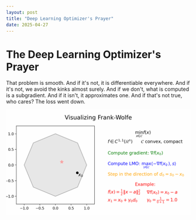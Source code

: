 ```yaml
---
layout: post
title: "Deep Learning Optimizer's Prayer"
date: 2025-04-27
---
```


# The Deep Learning Optimizer's Prayer

That problem is smooth.
And if it's not, it is differentiable everywhere.
And if it's not, we avoid the kinks almost surely.
And if we don't, what is computed is a subgradient.
And if it isn't, it approximates one.
And if that's not true, who cares? The loss went down.

![Animation showing the Frank-Wolfe algorithm](/blog/frank_wolfe.gif?raw=true)